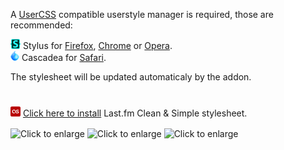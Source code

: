 A [UserCSS](https://github.com/openstyles/stylus/wiki/UserCSS) compatible userstyle manager is required, those are recommended:

![Stylus](/images/Stylus.png) Stylus for [Firefox](https://addons.mozilla.org/en-US/firefox/addon/styl-us/), [Chrome](https://chrome.google.com/webstore/detail/stylus/clngdbkpkpeebahjckkjfobafhncgmne) or [Opera](https://addons.opera.com/en-gb/extensions/details/stylus/).<br>
![Cascadea](/images/Cascadea.png) Cascadea for [Safari](https://cascadea.app/).

The stylesheet will be updated automaticaly by the addon.<br>
#
[![Install](/images/last.fm.png)](https://raw.githubusercontent.com/chafouinerie/UserCSS/main/last-fm-cleansimple.user.css) [Click here to install](https://raw.githubusercontent.com/chafouinerie/UserCSS/main/last-fm-cleansimple.user.css) Last.fm Clean & Simple stylesheet.

<img align="center" src="https://raw.githubusercontent.com/chafouinerie/UserCSS/blob/main/images/LastfmScreenshot2.png" height="80" title="Click to enlarge"></img>
<img align="center" src="https://raw.githubusercontent.com/chafouinerie/UserCSS/main/images/LastfmScreenshot1.png" height="80" title="Click to enlarge"></img>
<img align="center" src="https://raw.githubusercontent.com/chafouinerie/UserCSS/main/images/LastfmScreenshot3.png" height="80" title="Click to enlarge"></img>
<br>
